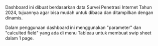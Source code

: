 Dashboard ini dibuat berdasarkan data Survei Penetrasi Internet Tahun 2024, tujuannya agar bisa mudah untuk dibaca dan ditampilkan dengan dinamis.

Dalam penggunaan dashboard ini menggunakan "parameter" dan "calculted field" yang ada di menu Tableau untuk membuat swip sheet dalam 1 page.
